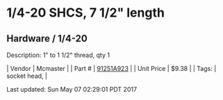 # 1/4-20 SHCS, 7 1/2" length
## Hardware / 1/4-20
Description: 	1" to 1 1/2" thread, qty 1 

| Vendor | Mcmaster | 
| Part # | [91251A923](https://www.mcmaster.com/#91251A923) | 
| Unit Price | $9.38 | 
| Tags: | socket head,  | 

Last updated: Sun May 07 02:29:01 PDT 2017